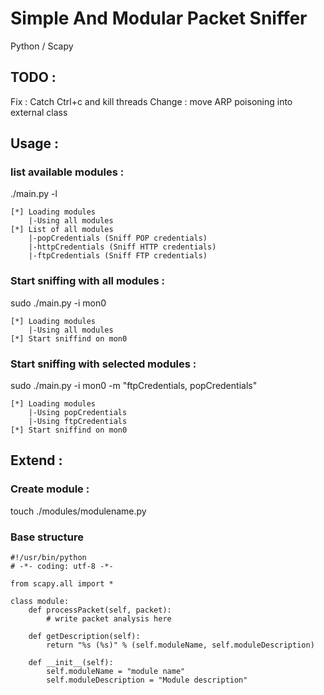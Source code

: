 Simple And Modular Packet Sniffer
=================================

Python / Scapy

TODO :
-----
Fix : Catch Ctrl+c and kill threads
Change : move ARP poisoning into external class

Usage :
-------
### list available modules :
./main.py -l

    [*] Loading modules
        |-Using all modules
    [*] List of all modules
        |-popCredentials (Sniff POP credentials)
        |-httpCredentials (Sniff HTTP credentials)
        |-ftpCredentials (Sniff FTP credentials)

### Start sniffing with all modules :
sudo ./main.py -i mon0

    [*] Loading modules
        |-Using all modules
    [*] Start sniffind on mon0

### Start sniffing with selected modules :
sudo ./main.py -i mon0 -m "ftpCredentials, popCredentials"

    [*] Loading modules
        |-Using popCredentials
        |-Using ftpCredentials
    [*] Start sniffind on mon0

Extend :
--------

### Create module :
touch ./modules/modulename.py

### Base structure
    #!/usr/bin/python
    # -*- coding: utf-8 -*-

    from scapy.all import *

    class module:
        def processPacket(self, packet):
            # write packet analysis here

        def getDescription(self):
            return "%s (%s)" % (self.moduleName, self.moduleDescription) 

        def __init__(self):
            self.moduleName = "module name"
            self.moduleDescription = "Module description"
